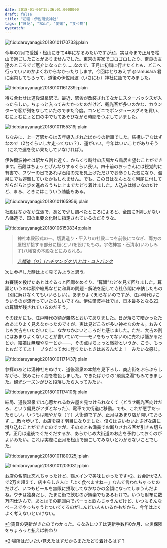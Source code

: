 ```yaml
---
date: 2018-01-06T15:36:01.0000000
draft: false
title: "初詣：伊佐爾波神社"
tags: ["日記", "松山", "愛媛", "食べ物"]
eyecatch: 
---
```

<p><span itemscope itemtype="http://schema.org/Photograph"><img src="20180101170733.jpg" alt="f:id:daruyanagi:20180101170733j:plain" title="f:id:daruyanagi:20180101170733j:plain" class="hatena-fotolife" itemprop="image"></span></p><p>今年の2月で愛媛・松山にきて4年になるみたいですが<a href="#f-c14f077b" name="fn-c14f077b" title="賃貸の更新がきたのでわかった。ちなみにウチは更新手数料0か月、火災保険をちょろっと払えば終わり">*1</a>、実は今まで正月を松山で過ごしたことがありませんでした。東京の実家でゴロゴロしたり、奈良の友達のところでご厄介になったり……なので、正月に初詣に行きたくとも、どこへ行っていいのかよくわからなかったりします。今回はとりあえず @ramusara 君に案内してもらって、道後の伊佐爾波（いさにわ）神社に詣でてみました。</p><p><span itemscope itemtype="http://schema.org/Photograph"><img src="20180101161239.jpg" alt="f:id:daruyanagi:20180101161239j:plain" title="f:id:daruyanagi:20180101161239j:plain" class="hatena-fotolife" itemprop="image"></span></p><p>待ち合わせは道後温泉駅で。最近、駅舎が改装されてなかにスターバックスが入ったらしい。ちょっと入ってみたかったのだけど、観光客が多いのかな、カウンターで客が列をなしていたのでまた今度。コンビニでポンジュースグミを買い、むにょむにょと口の中でもてあそびながら時間をつぶしていました。</p><p><span itemscope itemtype="http://schema.org/Photograph"><img src="20180101155319.jpg" alt="f:id:daruyanagi:20180101155319j:plain" title="f:id:daruyanagi:20180101155319j:plain" class="hatena-fotolife" itemprop="image"></span></p><p>ちなみに、上一万駅からは去年導入されたばかりの新車でした。結構レアなはずなので（2台ぐらいしか走ってない？）、運がいい。今年はいいことがありそう（これで運を使い果たしていなければ）。</p><p>伊佐爾波神社は駅から割と近く、からくり時計の広場から鳥居を望むことができます。石段はちょっとげんなりするぐらい長い。四十前のおっさんには視覚的に有害で、フツーの日であれば石段の先を見上げただけでお参りした気になり、温泉にでも避難していたかもしれません。でも、この日はなんとなく列尾に付してだらだらと歩を進めるうちに上までたどり着けました。人込みは嫌いなのだけど、まぁ、ときにはこういう効能もある。</p><p><span itemscope itemtype="http://schema.org/Photograph"><img src="20180101165956.jpg" alt="f:id:daruyanagi:20180101165956j:plain" title="f:id:daruyanagi:20180101165956j:plain" class="hatena-fotolife" itemprop="image"></span></p><p>社殿はなかなか立派で、あとで少し調べたところによると、全国に3例しかない八幡造で、国の重要文化財に指定されているのだそうな。</p><p><span itemscope itemtype="http://schema.org/Photograph"><img src="20180106150834.png" alt="f:id:daruyanagi:20180106150834p:plain" title="f:id:daruyanagi:20180106150834p:plain" class="hatena-fotolife" itemprop="image"></span><br />
</p>

<blockquote cite="https://kotobank.jp/word/%E5%85%AB%E5%B9%A1%E9%80%A0-602106">
<p>神社本殿形式の一。切妻造り・平入りの社殿二つを前後につなぎ、両方の屋根が接する部分に樋(とい)を設けたもの。宇佐神宮・石清水(いわしみず)八幡宮の本殿などにみられる。 </p>

<cite><a href="https://kotobank.jp/word/%E5%85%AB%E5%B9%A1%E9%80%A0-602106">&#x516B;&#x5E61;&#x9020;&#xFF08;&#x308A;&#xFF09;(&#x30CF;&#x30C1;&#x30DE;&#x30F3;&#x30C5;&#x30AF;&#x30EA;)&#x3068;&#x306F; - &#x30B3;&#x30C8;&#x30D0;&#x30F3;&#x30AF;</a></cite>
</blockquote>
<p>次に参拝した時はよく見てみようと思う。</p><p>お賽銭を投げたあとはぐるっと回廊をめぐり、“算額”などを見て回りました。算額というのは額や絵馬などに和算の問題・解法を記して寺社仏閣に奉納したもの（別に解けなくてもいいらしい）。あまりよく知らないのですが、江戸時代はこういうのが流行っていたらしいですね。伊佐爾波神社では、日本最多となる22の算額が残されているのだそう。</p><p>そのほかにも、江戸時代の額が雑然とおいてありました。日が落ちて暗かったためあまりよく見えなかったのですが、実は見どころが多い神社なのかも。おみくじも大吉をいただいたし、なかなかよいところだと感じました。ただ、大吉の割にはあまりよくないことが書いていて――モノをもってないのに売れば儲かるだとか、結婚は無理やなーとか――、その点はちょっと微妙というか、こう、もっとおだててよ！　ブタだって木に登りたいときはあるんだよ！　みたいな感じ。</p><p><span itemscope itemtype="http://schema.org/Photograph"><img src="20180101171437.jpg" alt="f:id:daruyanagi:20180101171437j:plain" title="f:id:daruyanagi:20180101171437j:plain" class="hatena-fotolife" itemprop="image"></span></p><p>参拝のあとは湯神社をぬけて、道後温泉の本館を見下ろし、商店街をぶらぶらしながら、飲みに行く店を物色しました。できたばかりの"飛鳥之湯"もみてきました。観光シーズンがひと段落したら入ってみたい。</p><p><span itemscope itemtype="http://schema.org/Photograph"><img src="20180101174106.jpg" alt="f:id:daruyanagi:20180101174106j:plain" title="f:id:daruyanagi:20180101174106j:plain" class="hatena-fotolife" itemprop="image"></span></p><p>結局、道後温泉では心惹かれる飲み屋を見つけられなくて（どうせ観光客向けだろ、という偏見がアダとなった）、電車で大街道に移動。でも、これが悪手だったらしい。いつもは賑やかな（？）大街道ですが、正月はあまり店が開いておらず……散々歩いて、お店を探す羽目になりました。僕らはさいわいよさげな店に滑り込むことができたのですが、そのあとも満員でお断りされる客が引きも切らず。正月は道後でぐだぐだするか、あらかじめ大街道のお店を予約しておくのがよいみたい。これは実際に正月を松山で過ごしてみないとわからないことでした。</p><p><span itemscope itemtype="http://schema.org/Photograph"><img src="20180101180025.jpg" alt="f:id:daruyanagi:20180101180025j:plain" title="f:id:daruyanagi:20180101180025j:plain" class="hatena-fotolife" itemprop="image"></span></p><p><span itemscope itemtype="http://schema.org/Photograph"><img src="20180101203031.jpg" alt="f:id:daruyanagi:20180101203031j:plain" title="f:id:daruyanagi:20180101203031j:plain" class="hatena-fotolife" itemprop="image"></span></p><p>お店の名前は忘れちゃったけど、鶏メインで美味しかったです<a href="#f-cb938d08" name="fn-cb938d08" title="場所はだいたい覚えたはずだからまたたどり着けるはず？">*2</a>。お会計が2人で2万を超えて、店主らしき人に「よく食べますねー」なんて言われちゃったのだけど、いつもビールを無限に摂取してなかなかの金額になってしまうんだよね。ウチは独身だし、たまに街で飲むのが娯楽でもあるわけで。いつも財布に数万円仕込んで、あとはその範囲内でパーっと飲んじゃうんだけど、いつもそんなペースでやっちゃうとついてくるのがしんどい人もいるかもだから、今年はよくよく考えないといけない。</p>
<div class="footnote">
<p class="footnote"><a href="#fn-c14f077b" name="f-c14f077b" class="footnote-number">*1</a><span class="footnote-delimiter">:</span><span class="footnote-text">賃貸の更新がきたのでわかった。ちなみにウチは更新手数料0か月、火災保険をちょろっと払えば終わり</span></p>
<p class="footnote"><a href="#fn-cb938d08" name="f-cb938d08" class="footnote-number">*2</a><span class="footnote-delimiter">:</span><span class="footnote-text">場所はだいたい覚えたはずだからまたたどり着けるはず？</span></p>
</div>